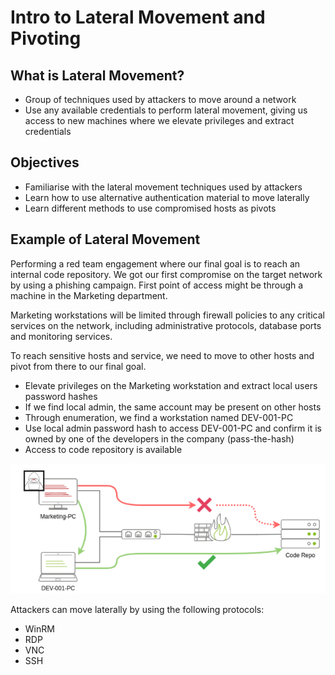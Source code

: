 # Intro to Lateral Movement and Pivoting

## What is Lateral Movement?
- Group of techniques used by attackers to move around a network
- Use any available credentials to perform lateral movement, giving us access to new machines where we elevate privileges and extract credentials

## Objectives
- Familiarise with the lateral movement techniques used by attackers
- Learn how to use alternative authentication material to move laterally
- Learn different methods to use compromised hosts as pivots

## Example of Lateral Movement
Performing a red team engagement where our final goal is to reach an internal code repository. We got our first compromise on the target network by using a phishing campaign. First point of access might be through a machine in the Marketing department.  

Marketing workstations will be limited through firewall policies to any critical services on  the network, including administrative protocols, database ports and monitoring services.  

To reach sensitive hosts and service, we need to move to other hosts and pivot from there to our final goal.
- Elevate privileges on the Marketing workstation and extract local users password hashes
- If we find local admin, the same account may be present on other hosts
- Through enumeration, we find a workstation named DEV-001-PC
- Use local admin password hash to access DEV-001-PC and confirm it is owned by one of the developers in the company (pass-the-hash)
- Access to code repository is available  

![Alt text](<../../Images/Lateral Movement Diagram.png>)

Attackers can move laterally by using the following protocols:
- WinRM
- RDP
- VNC
- SSH